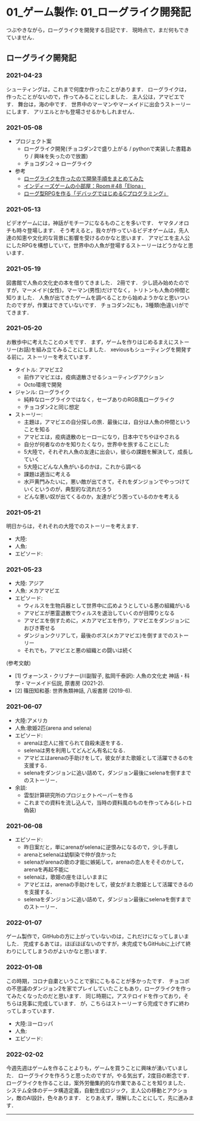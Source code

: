 # 01_ゲーム製作: 01_ローグライク開発記

つぶやきながら，ローグライクを開発する日記です．
現時点で，まだ何もできていません．

##  ローグライク開発記

### 2021-04-23

シューティングは，これまで何度か作ったことがあります．
ローグライクは，作ったことがないので，作ってみることにしました．
主人公は，アマビエです．
舞台は，海の中です．
世界中のマーマンやマーメイドに出会うストーリーにします．
アリエルとかも登場させるかもしれません．

### 2021-05-08

- プロジェクト案
  - ローグライク開発(チョコダン2で盛り上がる / pythonで実装した書籍あり / 興味を失ったので放置)
  - チョコダン2 → ローグライク
- 参考
  - [ローグライクを作ったので開発手順をまとめてみた](https://qiita.com/2dgames_jp/items/1730e7c4822091c3c320)
  - [インディーズゲームの小部屋：Room＃48「Elona」](https://www.4gamer.net/games/040/G004096/20080627031/)
  - [ローグ型RPGを作る「デバッグではじめるCプログラミング」](http://blog.lv99.com/?eid=799310)

### 2021-05-13

ビデオゲームには，神話がモチーフになるものことを多いです．
ヤマタノオロチも時々登場します．
そう考えると，我々が作っているビデオゲームは，先人達の知恵や文化的な背景に影響を受けるのかなと思います．
アマビエを主人公にしたRPGを構想していて，世界中の人魚が登場するストーリーはどうかなと思います．

### 2021-05-19

図書館で人魚の文化史の本を借りてきました．
2冊です．
少し読み始めたのですが，マーメイド(女性)，マーマン(男性)だけでなく，トリトンも人魚の仲間と知りました．
人魚が出てきたゲームを調べることから始めようかなと思いついたのですが，作業はできていないです．
チョコダン2にも，3種類(色違い)がでてきます．

### 2021-05-20

お散歩中に考えたことのメモです．
まず，ゲームを作りはじめるまえにストーリー(お話)を組み立てみることにしました．
xeviousもシューティングを開発する前に，ストーリーを考えています．

- タイトル: アマビエ2 
  - 前作アマビエは，疫病退散させるシューティングアクション
  - Octo環境で開発
- ジャンル: ローグライク
  - 純粋なローグライクではなく，セーブありのRGB風ローグライク
  - チョコダン2と同じ想定
- ストーリー:
  - 主題は，アマビエの自分探しの旅．最後には，自分は人魚の仲間ということを知る
  - アマビエは，疫病退散のヒーローになり，日本中でちやほやされる
  - 自分が何者なのかを知りたくなり，世界中を旅することにした
  - 5大陸で，それぞれ人魚の友達に出会い，彼らの課題を解決して，成長していく
  - 5大陸にどんな人魚がいるのかは，これから調べる
  - 課題は適当に考える
  - 水戸黄門みたいに，悪い敵が出てきて，それをダンジョンでやっつけていくというのが，典型的な流れだろう
  - どんな悪い奴が出てくるのか，友達がどう困っているのかを考える

### 2021-05-21

明日からは，それそれの大陸でのストーリーを考えます．

- 大陸:
- 人魚:
- エピソード:

### 2021-05-23

- 大陸: アジア
- 人魚: メカアマビエ
- エピソード: 
  - ウィルスを生物兵器として世界中に広めようとしている悪の組織がいる
  - アマビエが悪霊退散でウィルスを退治していくのが目障りとなる
  - アマビエを倒すために，メカアマビエを作り，アマビエをダンジョンにおびき寄せる
  - ダンジョンクリアして，最後のボス(メカアマビエ)を倒すまでのストーリー
  - それでも，アマビエと悪の組織との闘いは続く

(参考文献)

- [1] ヴォーンス・クリブナー(川副智子, 肱岡千泰訳): 人魚の文化史 神話・科学・マーメイド伝説, 原書房 (2021-2).
- [2] 篠田知和基: 世界魚類神話, 八坂書房 (2019-6). 

### 2021-06-07

- 大陸:アメリカ
- 人魚:歌姫2匹(arena and selena)
- エピソード:
  - arenaは恋人に捨てられて自殺未遂をする．
  - selenaは男を利用してどんどん有名になる．
  - アマビエはarenaの手助けをして，彼女がまた歌姫として活躍できるのを支援する．
  - selenaをダンジョンに追い詰めて，ダンジョン最後にselenaを倒すまでのストーリー．
- 余談:
  - 雲型計算研究所のプロジェクトペーパーを作る
  - これまでの資料を流し込んで，当時の資料風のものを作ってみる(レトロ偽装)

### 2021-06-08

- エピソード:
  - 昨日案だと，単にarenaがselenaに逆恨みになるので，少し手直し
  - arenaとselenaは幼馴染で仲が良かった
  - selenaがarenaの歌の才能に嫉妬して，arenaの恋人をそそのかして，arenaを再起不能に
  - selenaは，歌姫の座をほしいままに
  - アマビエは，arenaの手助けをして，彼女がまた歌姫として活躍できるのを支援する．
  - selenaをダンジョンに追い詰めて，ダンジョン最後にselenaを倒すまでのストーリー．

### 2022-01-07

ゲーム製作で，GitHubの方に上がっていないのは，これだけになってしまいました．
完成するあては，ほぼほぼないのですが，未完成でもGitHubに上げて終わりにしてしまうのがよいかなと思います．

### 2022-01-08

この時期，コロナ自粛ということで家にこもることが多かったです．
チョコボの不思議のダンジョン2を家でプレイしていたこともあり，ローグライクを作ってみたくなったのだと思います．
同じ時期に，アステロイドを作っており，そちらは見事に完成しています．
が，こちらはストーリーすら完成できずに終わってしまっています．

- 大陸:ヨーロッパ
- 人魚:
- エピソード:

### 2022-02-02

今週先週はゲームを作ることよりも，ゲームを買うことに興味が湧いていました．
ローグライクを作ろうと思ったのですが，やる気出ず，2度目の断念です．
ローグライクを作ることは，案外労働集約的な作業であることを知りました．
システム全体のデータ構造定義，自動生成ロジック，主人公の移動とアクション，敵のAI設計，色々あります．
とりあえず，理解したことにして，先に進みます．

___
